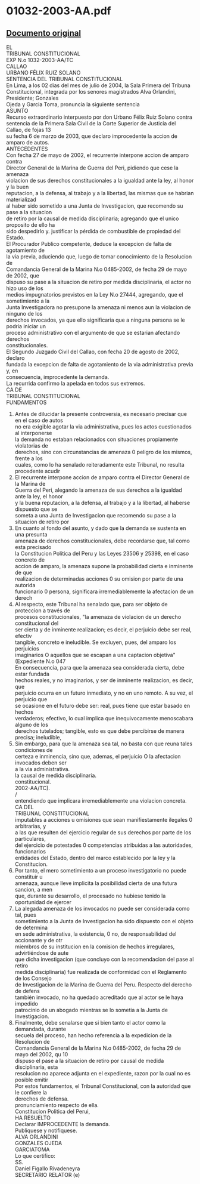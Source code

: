 
01032-2003-AA.pdf
=================
  
[Documento original](https://tc.gob.pe/jurisprudencia/2004/01032-2003-AA.pdf)  
---  
EL  
TRIBUNAL CONSTITUCIONAL  
EXP N.o 1032-2003-AA/TC  
CALLAO  
URBANO FÉLIX RUIZ SOLANO  
SENTENCIA DEL TRIBUNAL CONSTITUCIONAL  
En Lima, a los 02 dias del mes de julio de 2004, la Sala Primera del Tribuna  
Constitucional, integrada por los senores magistrados Alva Orlandini, Presidente; Gonzales  
Ojeda y Garcia Toma, pronuncia la siguiente sentencia  
ASUNTO  
Recurso extraordinario interpuesto por don Urbano Félix Ruiz Solano contra  
sentencia de la Primera Sala Civil de la Corte Superior de Justicia del Callao, de fojas 13  
su fecha 6 de marzo de 2003, que declaro improcedente la accion de amparo de autos.  
ANTECEDENTES  
Con fecha 27 de mayo de 2002, el recurrente interpone accion de amparo contra  
Director General de la Marina de Guerra del Peri, pidiendo que cese la amenaza  
violacion de sus derechos constitucionales a la igualdad ante la ley, al honor y la buen  
reputacion, a la defensa, al trabajo y a la libertad, las mismas que se habrian materializad  
al haber sido sometido a una Junta de Investigacion, que recomendo su pase a la situacion  
de retiro por la causal de medida disciplinaria; agregando que el unico proposito de ello ha  
sido despedirlo y. justificar la pérdida de combustible de propiedad del Estado.  
El Procurador Publico competente, deduce la excepcion de falta de agotamiento de  
la via previa, aduciendo que, luego de tomar conocimiento de la Resolucion de  
Comandancia General de la Marina N.o 0485-2002, de fecha 29 de mayo de 2002, que  
dispuso su pase a la situacion de retiro por medida disciplinaria, el actor no hizo uso de los  
medios impugnatorios previstos en la Ley N.o 27444, agregando, que el sometimiento a la  
Junta Investigadora no presupone la amenaza ni menos aun la violacion de ninguno de los  
derechos invocados, ya que ello significaria que a ninguna persona se le podria iniciar un  
proceso administrativo con el argumento de que se estarian afectando derechos  
constitucionales.  
El Segundo Juzgado Civil del Callao, con fecha 20 de agosto de 2002, declaro  
fundada la excepcion de falta de agotamiento de la via administrativa previa y, en  
consecuencia, improcedente la demanda.  
La recurrida confirmo la apelada en todos sus extremos.  
CA DE  
TRIBUNAL CONSTITUCIONAL  
FUNDAMENTOS  
1. Antes de dilucidar la presente controversia, es necesario precisar que en el caso de autos  
no era exigible agotar la via administrativa, pues los actos cuestionados al interponerse  
la demanda no estaban relacionados con situaciones propiamente violatorias de  
derechos, sino con circunstancias de amenaza 0 peligro de los mismos, frente a los  
cuales, como lo ha senalado reiteradamente este Tribunal, no resulta procedente acudir  
2. El recurrente interpone accion de amparo contra el Director General de la Marina de  
Guerra del Peri, alegando la amenaza de sus derechos a la igualdad ante la ley, el honor  
y la buena reputacion, a la defensa, al trabajo y a la libertad, al haberse dispuesto que se  
someta a una Junta de Investigacion que recomendo su pase a la situacion de retiro por  
3. En cuanto al fondo del asunto, y dado que la demanda se sustenta en una presunta  
amenaza de derechos constitucionales, debe recordarse que, tal como esta precisado  
la Constitucion Politica del Peru y las Leyes 23506 y 25398, en el caso concreto de  
accion de amparo, la amenaza supone la probabilidad cierta e inminente de que  
realizacion de determinadas acciones 0 su omision por parte de una autorida  
funcionario 0 persona, significara irremediablemente la afectacion de un derech  
4. Al respecto, este Tribunal ha senalado que, para ser objeto de proteccion a través de  
procesos constitucionales, "la amenaza de violacion de un derecho constitucional del  
ser cierta y de inminente realizacion; es decir, el perjuicio debe ser real, efectiv  
tangible, concreto e ineludible. Se excluyen, pues, del amparo los perjuicios  
imaginarios O aquellos que se escapan a una captacion objetiva" (Expediente N.o 047  
En consecuencia, para que la amenaza sea considerada cierta, debe estar fundada  
hechos reales, y no imaginarios, y ser de inminente realizacion, es decir, que  
perjuicio ocurra en un futuro inmediato, y no en uno remoto. A su vez, el perjuicio que  
se ocasione en el futuro debe ser: real, pues tiene que estar basado en hechos  
verdaderos; efectivo, lo cual implica que inequivocamente menoscabara alguno de los  
derechos tutelados; tangible, esto es que debe percibirse de manera precisa; ineludible,  
6. Sin embargo, para que la amenaza sea tal, no basta con que reuna tales condiciones de  
certeza e inminencia, sino que, ademas, el perjuicio O la afectacion invocados deben ser  
a la via administrativa.  
la causal de medida disciplinaria.  
constitucional.  
2002-AA/TC).  
/  
entendiendo que implicara irremediablemente una violacion concreta.  
CA DEL  
TRIBUNAL CONSTITUCIONAL  
imputables a acciones u omisiones que sean manifiestamente ilegales 0 arbitrarias, y  
a las que resulten del ejercicio regular de sus derechos por parte de los particulares,  
del ejercicio de potestades 0 competencias atribuidas a las autoridades, funcionarios  
entidades del Estado, dentro del marco establecido por la ley y la Constitucion.  
7. Por tanto, el mero sometimiento a un proceso investigatorio no puede constituir u  
amenaza, aunque lleve implicita la posibilidad cierta de una futura sancion, a men  
que, durante su desarrollo, el procesado no hubiese tenido la oportunidad de ejercer  
8. La alegada amenaza de los invocados no puede ser considerada como tal, pues  
sometimiento a la Junta de Investigacion ha sido dispuesto con el objeto de determina  
en sede administrativa, la existencia, 0 no, de responsabilidad del accionante y de otr  
miembros de su institucion en la comision de hechos irregulares, advirtiéndose de aute  
que dicha investigacion (que concluyo con la recomendacion del pase al retiro  
medida disciplinaria) fue realizada de conformidad con el Reglamento de los Consejo  
de Investigacion de la Marina de Guerra del Peru. Respecto del derecho de defens  
también invocado, no ha quedado acreditado que al actor se le haya impedido  
patrocinio de un abogado mientras se lo sometia a la Junta de Investigacion.  
9. Finalmente, debe senalarse que si bien tanto el actor como la demandada, durante  
secuela del proceso, han hecho referencia a la expedicion de la Resolucion de  
Comandancia General de la Marina N.o 0485-2002, de fecha 29 de mayo del 2002, qu 10  
dispuso el pase a la situacion de retiro por causal de medida disciplinaria, esta  
resolucion no aparece adjunta en el expediente, razon por la cual no es posible emitir  
Por estos fundamentos, el Tribunal Constitucional, con la autoridad que le confiere la  
derechos de defensa.  
pronunciamiento respecto de ella.  
Constitucion Politica del Perui,  
HA RESUELTO  
Declarar IMPROCEDENTE la demanda.  
Publiquese y notifiquese.  
ALVA ORLANDINI  
GONZALES OJEDA  
GARCIATOMA  
Lo que certifico:  
SS.  
Daniel Figallo Rivadeneyra  
SECRETARIO RELATOR (e)